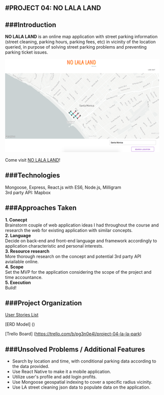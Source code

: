 #PROJECT 04: NO LALA LAND
---

###Introduction
--
**NO LALA LAND** is an online map application with street parking information (street cleaning, parking hours, parking fees, etc) in vicinity of the location queried, in purpose of solving street parking problems and preventing parking ticket issues.

![](nolala.png)

Come visit [NO LALA LAND](https://lala-park.herokuapp.com/)!



###Technologies
--
Mongoose, Express, React.js with ES6, Node.js, Milligram <br>
3rd party API: Mapbox

###Approaches Taken
--

**1. Conecpt**<br>
	Brainstorm couple of web application ideas I had throughout the course and research the web for existing application with similar concepts. <br>
**2. Language**<br>
Decide on back-end and front-end language and framework accordingly to application characteristic and personal interests.<br>
**3. Resource research** <br>
More thorough research on the concept and potential 3rd party API aviailable online. <br>
**4. Scope** <br>
Set the MVP for the application considering the scope of the project and time accountance.<br>
**5. Execution** <br>
Build!


###Project Organization
--
[User Stories List](https://1drv.ms/x/s!Atf2EKHjvdCegQSuzjkKQMYP2JJR)

[ERD Model] ()

[Trello Board] (https://trello.com/b/pg3n0e4l/project-04-la-la-park)

###Unsolved Problems / Additional Features
--
- Search by location and time, with conditional parking data according to the data provided.
- Use React Native to make it a mobile application.
- Utilize user's profile and add login profits.
- Use Mongoose geospatial indexing to cover a specific radius vicinity.
- Use LA street cleaning json data to populate data on the application.

